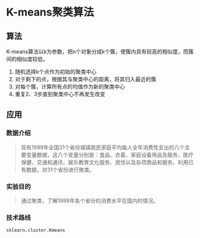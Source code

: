 # K-means聚类算法

## 算法

K-means算法以k为参数，把n个对象分成k个簇，使簇内具有较高的相似度，而簇间的相似度较低。

1. 随机选择k个点作为初始的聚类中心
2. 对于剩下的点，根据其与聚类中心的距离，将其归入最近的簇
3. 对每个簇，计算所有点的均值作为新的聚类中心
4. 重复2、3步直到聚类中心不再发生改变



## 应用

### 数据介绍

> 现有1999年全国31个省份城镇居民家庭平均每人全年消费性支出的八个主要变量数据，这八个变量分别是：食品、衣着、家庭设备用品及服务、医疗保健、交通和通讯、娱乐教育文化服务、居住以及杂项商品和服务。利用已有数据，对31个省份进行聚类。

### 实验目的

> 通过聚类，了解1999年各个省份的消费水平在国内的情况。

### 技术路线

`sklearn.cluster.Kmeans`

